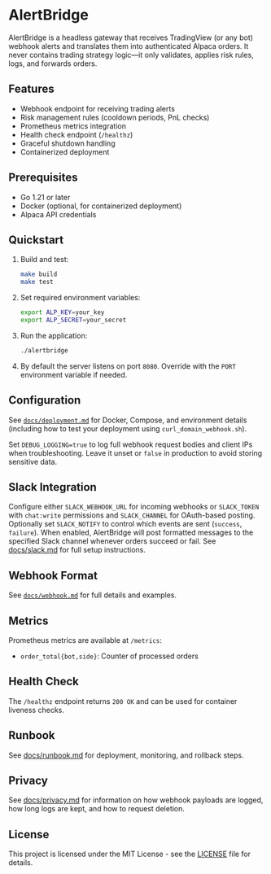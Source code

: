 # AlertBridge

AlertBridge is a headless gateway that receives TradingView (or any bot) webhook alerts and translates them into authenticated Alpaca orders. It never contains trading strategy logic—it only validates, applies risk rules, logs, and forwards orders.

## Features

- Webhook endpoint for receiving trading alerts
- Risk management rules (cooldown periods, PnL checks)
- Prometheus metrics integration
- Health check endpoint (`/healthz`)
- Graceful shutdown handling
- Containerized deployment

## Prerequisites

- Go 1.21 or later
- Docker (optional, for containerized deployment)
- Alpaca API credentials

## Quickstart

1. Build and test:
   ```bash
   make build
   make test
   ```
2. Set required environment variables:
   ```bash
   export ALP_KEY=your_key
   export ALP_SECRET=your_secret
   ```
3. Run the application:
   ```bash
   ./alertbridge
   ```
4. By default the server listens on port `8080`. Override with the `PORT`
   environment variable if needed.

## Configuration

See [`docs/deployment.md`](docs/deployment.md) for Docker, Compose, and environment details (including how to test your deployment using `curl_domain_webhook.sh`).

Set `DEBUG_LOGGING=true` to log full webhook request bodies and client IPs when troubleshooting. Leave it unset or `false` in production to avoid storing sensitive data.

## Slack Integration

Configure either `SLACK_WEBHOOK_URL` for incoming webhooks or `SLACK_TOKEN` with `chat:write` permissions and `SLACK_CHANNEL` for OAuth-based posting. Optionally set `SLACK_NOTIFY` to control which events are sent (`success`, `failure`). When enabled, AlertBridge will post formatted messages to the specified Slack channel whenever orders succeed or fail. See [docs/slack.md](docs/slack.md) for full setup instructions.

## Webhook Format

See [`docs/webhook.md`](docs/webhook.md) for full details and examples.

## Metrics

Prometheus metrics are available at `/metrics`:

- `order_total{bot,side}`: Counter of processed orders

## Health Check

The `/healthz` endpoint returns `200 OK` and can be used for container liveness checks.

## Runbook
See [docs/runbook.md](docs/runbook.md) for deployment, monitoring, and rollback steps.

## Privacy

See [docs/privacy.md](docs/privacy.md) for information on how webhook payloads are logged, how long logs are kept, and how to request deletion.

## License

This project is licensed under the MIT License - see the [LICENSE](LICENSE) file for details.

